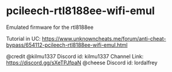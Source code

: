 # pcileech-rtl8188ee-wifi-emul
Emulated firmware for the rtl8188ee

Tutorial in UC:
https://www.unknowncheats.me/forum/anti-cheat-bypass/654112-pcileech-rtl8188ee-wifi-emul.html

@credit
@kilmu1337 Discord id: kilmu1337 Channel Link: https://discord.gg/sXeTPJfpaN
@cheese    Discord id: lordalfrey
